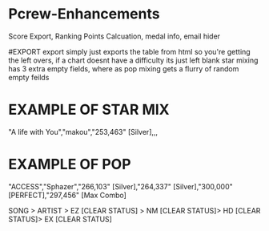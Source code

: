 # Pcrew-Enhancements
Score Export, Ranking Points Calcuation, medal info, email hider



#EXPORT
export simply just exports the table from html so you're getting the left overs, if a chart doesnt have a difficulty its just left blank
star mixing has 3 extra empty fields, where as pop mixing gets a flurry of random empty feilds 

# EXAMPLE OF STAR MIX 

"A life with You","makou","253,463" [Silver],,,

# EXAMPLE OF POP

"ACCESS","Sphazer","266,103" [Silver],"264,337" [Silver],"300,000" [PERFECT],"297,456" [Max Combo]

SONG > ARTIST > EZ [CLEAR STATUS] > NM [CLEAR STATUS]> HD [CLEAR STATUS]> EX [CLEAR STATUS]
